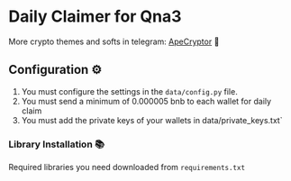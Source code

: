 # Daily Claimer for Qna3

More crypto themes and softs in telegram: [ApeCryptor](https://t.me/+_xCNXumUNWJkYjAy "ApeCryptor") 🦧

## Configuration ⚙️
1. You must configure the settings in the `data/config.py` file.
2. You must send a minimum of 0.000005 bnb to each wallet for daily claim
3. You must add the private keys of your wallets in data/private_keys.txt`

### Library Installation 📚

Required libraries you need downloaded from `requirements.txt` 
